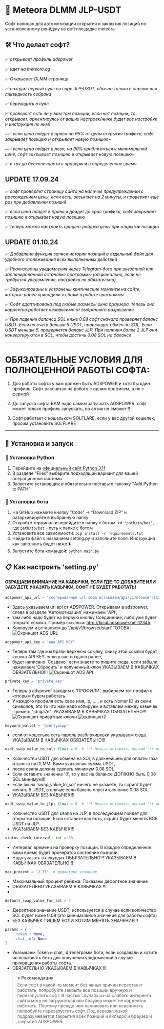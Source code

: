 # 🤖 Meteora DLMM JLP-USDT
Софт написан для автомотизации открытия и закрытия позиций по установленному ренйджу на defi площадке meteora 

## 🛠 Что делает софт?
*✅ открывает профиль adspower*

*✅ идет на meteora.ag*

*✅ Открывает DLMM страницу* 

*✅ находит первый пулл по паре JLP-USDT, обычно только в первом вся ликвидность собрана*

*✅ переходить в пулл*

*✅ проверяет есть ли у вам там позиции, если нет позиции, то открывает, ориентируясь от ваших настроек(ниже будет все настройки и инструкция по ним)*

*~✅ если цена пойдет в право на 95% от цены открытия графика, софт закрывает позицию и открывает новую позицию~*

*~✅ если цена пойдет в лево, на 90% приблизиться к минимальной цене, софт закрывает позицию и открывает новую позицию~*

*✅ и так до бесконечности с проверкой в определенное время.*

## UPDATE 17.09.24

*✅ софт проверяет страницу сайта на наличие предупреждении с расхождением цены, если есть, засыпает на 2 минуты, и проверяет еще раз при добавлении позиций*

*✅ если цена пойдет в право и дойдет до края графика, софт закрывает позицию и открывает новую позицию*

*✅ теперь можно настроить процент рейджа цены при открытии позиции*

## UPDATE 01.10.24

*✅ Добавлена функция записи истории позиций в отдельный файл для удобного отслеживания всех выполненных действий*

*✅ Реализованы уведомления через Telegram-бота при внезапной или запланированной остановке программы (опционально, если не требуется уведомление, настройка не обязательна)*

*✅ Зафиксированы и устранены критические моменты на сайте, которые ранее приводили к сбоям в работе программы*

*✅ Софт адаптирована под любые размеры окна браузера, теперь она корректно работает независимо от выбранного разрешения*

*✅ При падении баланса SOL ниже 0.08 софт сначала проверяет баланс USDT. Если на счету больше 5 USDT, происходит обмен на SOL. 
Если USDT меньше 5, проверяется баланс JLP. При наличии более 2 JLP они конвертируются в SOL, чтобы достичь 0.08 SOL на балансе*


--------------------------------------------------------------------------------------------------------------------------------------------------------------------------------------------------
# ОБЯЗАТЕЛЬНЫЕ УСЛОВИЯ ДЛЯ ПОЛНОЦЕННОЙ РАБОТЫ СОФТА:
1) Для работы софта у вам должен быть ADSPOWER и хотя бы один профиль. Софт рассчитан на работу с одним профилем, а не с фермой

2) До запуска софта ВАМ надо самим запускать ADSPOWER, софт может только профиль запускать, но антик не сможет!!!

3) Софт работает с кошельком SOLFLARE, если у вас другой кошелек, просим установить SOLFLARE

--------------------------------------------------------------------------------------------------------------------------------------------------------------------------------------------------

## 🚀 Установка и запуск
### 🐍 Установка Python
1. Перейдите на [официальный сайт Python 3.11](https://www.python.org/downloads/release/python-3119/)
2. В разделе "Files" выберите подходящий вариант для вашей операционной системы
3. Запустите установщик и обязательно поставьте галочку "Add Python to PATH"


### 🤖 Установка бота
1. На GitHub нажмите кнопку "Code" -> "Download ZIP" и разархивируйте в выбранную папку
2. Откройте терминал и перейдите в папку с ботом: `cd "path/to/bot"`, где `path/to/bot` - путь к папке с ботом
3. Установите все зависимости: `pip install -r requirements.txt`
4. Найдите файл с названием setting.py и заполните поля. Инструкция как заполнить будет ниже ⬇️
6. Запустите бота командой: `python main.py`

## 📋 Как настроить 'setting.py'
#### ОБРАЩАЕМ ВНИМАНИЕ НА КАВЫЧКИ, ЕСЛИ ГДЕ-ТО ДОБАВИТЕ ИЛИ ЗАБУДЕТЕ УКАЗАТЬ КАВЫЧКИ, СОФТ НЕ БУДЕТ РАБОТАТЬ!
```python 
adspower_api_url = "скопированный url сюда вставляем/api/v1/browser/start"
```
+ Здесь указываем url api от ADSPOWER. Открываем в adsposwer, слева в разделе 'Автомотизация' нажимаем 'API', 
+ там либо надо будет на первую кнопку Соединение, либо уже будет открыто ссылка. Пример ссыллки: http://local.adspower.net:12345.
+ Копируем и вставляем до '/api/v1/browser/start'ГОТОВА!
  ![Скриншот ADS URL]([https://github.com/Kuba199403/meteora/issues/1#issuecomment-2350105124](https://github.com/Kuba199403/meteora/blob/main/%D0%A1%D0%BD%D0%B8%D0%BC%D0%BE%D0%BA%20%D1%8D%D0%BA%D1%80%D0%B0%D0%BD%D0%B0%202024-09-13%20%D0%B2%2022.13.13.png))

``` python
adspower_api_key = "ваш API KEY"
```
+ Теперь там где мы брали верхнюю ссылку, снизу этой ссылки будет кнопка API KEY: если у вас создано ранее, 
+ будет написано 'Создано', если знаете то пишите сюда, если забыли, нажимаем 'Сбросить' и полученный ключ УКАЗЫВАЕМ В КАВЫЧКАХ ОБЯЗАТЕЛЬНО!!!
![Скриншот ADS API]([https://github.com/Kuba199403/meteora/issues/1#issue-2525631916](https://github.com/Kuba199403/meteora/blob/main/%D0%A1%D0%BD%D0%B8%D0%BC%D0%BE%D0%BA%20%D1%8D%D0%BA%D1%80%D0%B0%D0%BD%D0%B0%202024-09-13%20%D0%B2%2022.21.31.png))
``` python
private_key = 'private_key'
```
+ Теперь в adspower заходим в 'ПРОФИЛИ', выбираем тот профил с которым будем работать. 
+ У каждого профиля есть свое имя, ip, ...., и есть Nomer ID из семи символов, это то что нам надо
копируем и вставлем между кавычек. Пример: "jdnga7e". УКАЗЫВАЕМ В КАВЫЧКАХ ОБЯЗАТЕЛЬНО!!!
![Скриншот приватные ключи]([https://github.com/Kuba199403/meteora/issues/1#issuecomment-2350120339](https://github.com/Kuba199403/meteora/blob/main/%D0%A1%D0%BD%D0%B8%D0%BC%D0%BE%D0%BA%20%D1%8D%D0%BA%D1%80%D0%B0%D0%BD%D0%B0%202024-09-13%20%D0%B2%2022.31.00.png))
![скриншот2]([https://github.com/Kuba199403/meteora/issues/1#issuecomment-2350120589](https://github.com/Kuba199403/meteora/blob/main/%D0%A1%D0%BD%D0%B8%D0%BC%D0%BE%D0%BA%20%D1%8D%D0%BA%D1%80%D0%B0%D0%BD%D0%B0%202024-09-13%20%D0%B2%2022.49.52.png))
``` python
keyword_wallet = 'qwertyuiop'
```
+ если от кошелька есть пароль разблокировки указываем сюда. УКАЗЫВАЕМ В КАВЫЧКАХ ОБЯЗАТЕЛЬНО!!!

``` python
usdt_swap_value_to_sol: float = 0  # !!! Нельзя оставлять пустым !!! либо '0', либо ваше значение
```
+ Количество USDT для обмена на SOl, в дальнейшем для оплаты газа и залога на DLMM. Вами указанная сумма USDT, 
+ после свапа должна сделать минимум 0.08 SOL. 
+ Если оставите значение '0', то у вас на балансе ДОЛЖНО быть 0,08 SOL минимум!!! 
+ Если вы на 'swap_value_to_sol' ничего не укажете, то скрипт будет менять 5 USDT, в случае если баланс опуститься ниже 0.08 SOl.
+ УКАЗЫВАЕМ БЕЗ КАВЫЧЕК!!!

``` python
usdt_swap_value_to_jlp: float = 0  # !!! Нельзя оставлять пустым !!! либо '0', либо ваше значение
```
+ Количество USDT для свапа на JLP, в последующем пойдет для открытия позиции. Если оставите как есть, скрипт будет менять ВСЕ USDT на JLP. 
+ УКАЗЫВАЕМ БЕЗ КАВЫЧЕК!!!

``` python
status_check_interval: int = 60
```
+ Интервал времени на проверку позиции. В каждое определенное вами время будет проверятся состояние позиции. 
+ Надо указать в секундах ОБЬЯЗАТЕЛЬНО!!! УКАЗЫВАЕМ В КАВЫЧКАХ ОБЯЗАТЕЛЬНО!!!

``` python
max_procent = '2.75'  # дефолтное значение
```
+ Максимальный процент рейджа. Показаны дефолтное значение
+ ОБЯЗАТЕЛЬНО УКАЗЫВАЕМ В КАВЫЧКАХ !!!
+ 

```python
default_swap_value_for_sol = 5
```
+ Дефолтное значение USDT, используется в случае если количество SOL будет ниже 0.08 (это минимальное значение для работы софта)
+ БЕЗ КАВЫЧЕК ПИШЕМ ЕСЛИ ХОТИМ МЕНЯТЬ ЗНАЧЕНИЕ!!!
```python
params = {
    'token': None,
    'chat_id': None
}
```
+ Указываем Token и chat_id телеграмм бота, если создавали и хотите использовать бота для получения уведомлений в случае прекращения работы софта. 
+ ОБЯЗАТЕЛЬНО УКАЗЫВАЕМ В КАВЫЧКАХ !!!

> **⭐️ Рекомендация**<br>
> Если софт в какой-то момент без явных причин перестанет работать, попробуйте закрыть все позиции вручную и перезапустить софт. 
> В частых случаях из-за слабого интернета сайты могу не загружаться или браузер может не корректно работать. 
> Поэтому прежде чем паниковать или нервничать попробуйте перезапустить софт. Под перезагрузкой подразумевается закрытия всех позиций и вкладок и браузер и закрытия ADSPOWER. 

